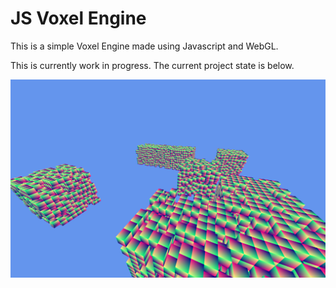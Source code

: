 # JS Voxel Engine

This is a simple Voxel Engine made using Javascript and WebGL.

This is currently work in progress. The current project state is below.

![](multichunk.png)
